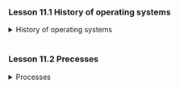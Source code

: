 ### Lesson 11.1 History of operating systems

<details>
  <summary>History of operating systems</summary>

</br>

The history of computing is relatively recent.
The `first fully operational computer`, EDSAC was built by Maurice Wilkes at Cambridge.

Other pioneers include Alan Turing (who buily ACE and contributed to AI and cryptography) and John von Neumannm Eckers and Mauchhly in the US who laid tehnical foundtaions for modern computing.

Early computers had no operating systems - users scheduled time and programmed via `punch cards`. Later terminals allowed multiple users to share a mainframe in a system called `timesharing`. Today, we still use timesharing for web servers and manage multiple apps on personal devices.

Modern computers often have `multi-core processors`, allowing `load balancing` - efficiently assigning tasks to different CPU's. The evolution of `operating systems` has largely focused on managing programs and CPU usage efficiently.

</details>

</br>

### Lesson 11.2 Precesses

<details>
  <summary>Processes</summary>

</br>

The activity of executing a program under the control of the operating system is knowns as a `process`. Associated with a process is the current status of the activity, called the `process state`.

A single core CPU can only run `one instruction at a time`. but it uses `time slicing` to switch rapidly between `processes` , giving the illusion of multitasking. Each process runs briefly before being interrupted and replaced by another.
The `CPU scheduler` may prioritize certain processes or switch if one is waiting. This fast switching creates the impression that multiple programs run simultaneously.

</details>

</br>
